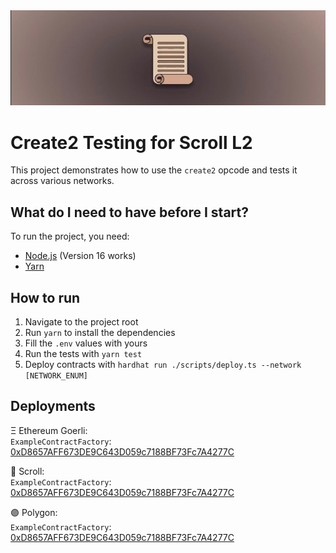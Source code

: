 <img src="./assets/banner.png" alt="create2-banner"/>

# Create2 Testing for Scroll L2
This project demonstrates how to use the `create2` opcode and tests it across various networks.

## What do I need to have before I start?
To run the project, you need:
- [Node.js](https://nodejs.org/en/) (Version 16 works)
- [Yarn](https://yarnpkg.com/)

## How to run
1. Navigate to the project root
2. Run `yarn` to install the dependencies
3. Fill the `.env` values with yours
4. Run the tests with `yarn test`
5. Deploy contracts with `hardhat run ./scripts/deploy.ts --network [NETWORK_ENUM]`

## Deployments
Ξ Ethereum Goerli:  
`ExampleContractFactory`: [0xD8657AFF673DE9C643D059c7188BF73Fc7A4277C](https://goerli.etherscan.io/address/0xD8657AFF673DE9C643D059c7188BF73Fc7A4277C)

📜 Scroll:  
`ExampleContractFactory`: [0xD8657AFF673DE9C643D059c7188BF73Fc7A4277C](https://blockscout.scroll.io/address/0xD8657AFF673DE9C643D059c7188BF73Fc7A4277C)

🟣 Polygon:  
`ExampleContractFactory`: [0xD8657AFF673DE9C643D059c7188BF73Fc7A4277C](https://polygonscan.com/address/0xD8657AFF673DE9C643D059c7188BF73Fc7A4277C)

